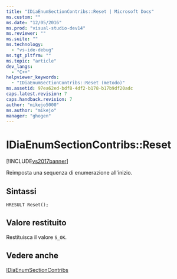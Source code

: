 ```yaml
---
title: "IDiaEnumSectionContribs::Reset | Microsoft Docs"
ms.custom: ""
ms.date: "12/05/2016"
ms.prod: "visual-studio-dev14"
ms.reviewer: ""
ms.suite: ""
ms.technology: 
  - "vs-ide-debug"
ms.tgt_pltfrm: ""
ms.topic: "article"
dev_langs: 
  - "C++"
helpviewer_keywords: 
  - "IDiaEnumSectionContribs::Reset (metodo)"
ms.assetid: 97ea62ed-bdf8-4df2-b178-b17b9df20adc
caps.latest.revision: 7
caps.handback.revision: 7
author: "mikejo5000"
ms.author: "mikejo"
manager: "ghogen"
---
```

# IDiaEnumSectionContribs::Reset
[!INCLUDE[vs2017banner](../../code-quality/includes/vs2017banner.md)]

Reimposta una sequenza di enumerazione all'inizio.  
  
## Sintassi  
  
```cpp#  
HRESULT Reset();  
```  
  
## Valore restituito  
 Restituisca il valore `S_OK`.  
  
## Vedere anche  
 [IDiaEnumSectionContribs](../../debugger/debug-interface-access/idiaenumsectioncontribs.md)